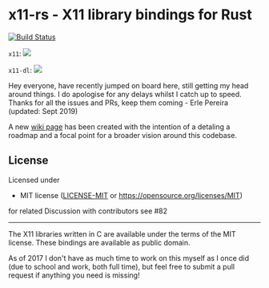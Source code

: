 # x11-rs - X11 library bindings for Rust

[![Build Status](https://github.com/AltF02/x11-rs/workflows/Build/badge.svg?style=flat-square)](https://github.com/AltF02/x11-rs/actions)

`x11`: [![](https://img.shields.io/crates/v/x11.svg)](https://crates.io/crates/x11)

`x11-dl`: [![](https://img.shields.io/crates/v/x11-dl.svg)](https://crates.io/crates/x11-dl)

Hey everyone, have recently jumped on board here, still getting my head around things. I do apologise for any delays whilst I catch up to speed. Thanks for all the issues and PRs, keep them coming - Erle Pereira (updated: Sept 2019)

A new [wiki page](https://github.com/AltF02/x11-rs/wiki) has been created with the intention of a detaling a roadmap and a focal point for a broader vision around this codebase.

## License

Licensed under 

 * MIT license
   ([LICENSE-MIT](LICENSE-MIT) or https://opensource.org/licenses/MIT)

  for related Discussion with contributors see #82


--- 
The X11 libraries written in C are available under the terms of the MIT license.
These bindings are available as public domain.

As of 2017 I don't have as much time to work on this myself as I once did (due to school and work,
both full time), but feel free to submit a pull request if anything you need is missing!
